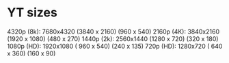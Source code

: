 
# YT sizes
4320p (8k): 7680x4320 (3840 x 2160) (960 x 540)
2160p (4K): 3840x2160 (1920 x 1080) (480 x 270)
1440p (2k): 2560x1440 (1280 x  720) (320 x 180)
1080p (HD): 1920x1080 ( 960 x  540) (240 x 135)
 720p (HD): 1280x720  ( 640 x  360) (160 x  90) 
